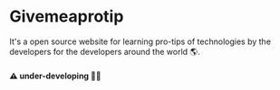 # Givemeaprotip
It's a open source website for learning pro-tips of technologies by the developers for the developers around the world 🌎.

#### ⚠️ under-developing 👨‍💻
